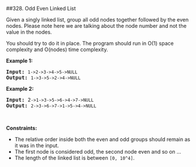 ##328. Odd Even Linked List
<p>Given a singly linked list, group all odd nodes together followed by the even nodes. Please note here we are talking about the node number and not the value in the nodes.</p>

<p>You should try to do it in place. The program should run in O(1) space complexity and O(nodes) time complexity.</p>

<p><b>Example 1:</b></p>

<pre>
<strong>Input: </strong><code>1-&gt;2-&gt;3-&gt;4-&gt;5-&gt;NULL</code>
<strong>Output: </strong><code>1-&gt;3-&gt;5-&gt;2-&gt;4-&gt;NULL</code>
</pre>

<p><b>Example 2:</b></p>

<pre>
<strong>Input: </strong>2<code>-&gt;1-&gt;3-&gt;5-&gt;6-&gt;4-&gt;7-&gt;NULL</code>
<strong>Output: </strong><code>2-&gt;3-&gt;6-&gt;7-&gt;1-&gt;5-&gt;4-&gt;NULL</code>
</pre>

<p>&nbsp;</p>
<p><strong>Constraints:</strong></p>

<ul>
	<li>The relative order inside both the even and odd groups should remain as it was in the input.</li>
	<li>The first node is considered odd, the second node even and so on ...</li>
	<li>The length of the linked list is between <code>[0, 10^4]</code>.</li>
</ul>

